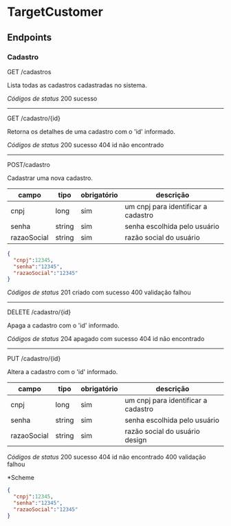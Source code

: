 # TargetCustomer

## Endpoints

### Cadastro

GET /cadastros

Lista todas as cadastros cadastradas no sistema.

*Códigos de status*
200 sucesso

---
GET /cadastro/{id}

Retorna os detalhes de uma cadastro com o 'id' informado.

*Códigos de status*
200 sucesso
404 id não encontrado

---
POST/cadastro

Cadastrar uma nova cadastro.

| campo       | tipo   | obrigatório | descrição 
|-------------|--------|-----------|-----------
| cnpj        | long   | sim       | um cnpj para identificar a cadastro 
| senha       | string | sim       | senha escolhida pelo usuário 
| razaoSocial | string | sim       | razão social do usuário 

```json
{
  "cnpj":12345,
  "senha":"12345",
  "razaoSocial":"12345"
}
```


*Códigos de status*
201 criado com sucesso
400 validação falhou

---
DELETE /cadastro/{id}

Apaga a cadastro com o 'id' informado.

*Códigos de status*
204 apagado com sucesso
404 id não encontrado

---
PUT /cadastro/{id}

Altera a cadastro com o 'id' informado.

| campo | tipo | obrigatório | descrição 
|-------|------|-------------|-----------
| cnpj        | long   | sim       | um cnpj para identificar a cadastro 
| senha       | string | sim       | senha escolhida pelo usuário 
| razaoSocial | string | sim       | razão social do usuário design

*Códigos de status*
200 sucesso
404 id não encontrado
400 validação falhou

*Scheme

```json
{
  "cnpj":12345,
  "senha":"12345",
  "razaoSocial":"12345"
}
```

